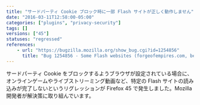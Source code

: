 ```yaml
---
title: "サードパーティ Cookie ブロック時に一部 Flash サイトが正しく動作しません"
date: "2016-03-11T12:58:00-05:00"
categories: ["plugins", "privacy-security"]
tags: []
versions: ["45"]
statuses: "regressed"
references:
    - url: "https://bugzilla.mozilla.org/show_bug.cgi?id=1254856"
      title: "Bug 1254856 - Some Flash websites (forgeofempires.com, bet365.com) can't finish loading with \"Accept third-party cookies: Never\" checked"
---
```

サードパーティ Cookie をブロックするようブラウザが設定されている場合に、オンラインゲームやライブストリーミング動画など、特定の Flash サイトの読み込みが完了しないというリグレッションが Firefox 45 で発生しました。Mozilla 開発者が解決策に取り組んでいます。
